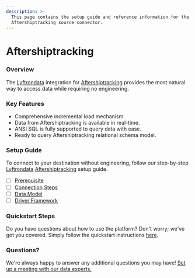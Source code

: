 ```yaml
---
description: >-
  This page contains the setup guide and reference information for the
  Aftershiptracking source connector.
---
```


# Aftershiptracking

### Overview

The [Lyftrondata](https://www.lyftrondata.com/) integration for [Aftershiptracking](https://www.lyftrondata.com/integration/sales-analytics/aftership-tracking/) provides the most natural way to access data while requiring no engineering.

### Key Features

* Comprehensive incremental load mechanism.
* Data from Aftershiptracking is available in real-time.
* ANSI SQL is fully supported to query data with ease.
* Ready to query Aftershiptracking relational schema model.

### Setup Guide

To connect to your destination without engineering, follow our step-by-step [Lyftrondata](https://www.lyftrondata.com/) [Aftershiptracking](https://www.lyftrondata.com/integration/sales-analytics/aftership-tracking/) setup guide.

* [ ] [Prerequisite](prerequisite.md)
* [ ] [Connection Steps](connection-steps.md)
* [ ] [Data Model](data-model/erd.md)
* [ ] [Driver Framework](driver-framework/)

### Quickstart Steps

Do you have questions about how to use the platform? Don't worry; we've got you covered. Simply follow the quickstart instructions [here](../../).

### Questions? <a href="#questions" id="questions"></a>

We're always happy to answer any additional questions you may have! [Set up a meeting with our data experts.](https://www.lyftrondata.com/book-a-meeting/)
